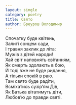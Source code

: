```yaml
---
layout: single
category: poetry
title: Свято
author: Бреурош Володимир
---
```


Спочатку буде квітень,  
Залиті сонцем сади,  
І травня заклик до літа:  
Мужів з дітей народи!  
Хай світ наповнять світанням,  
Як смерть здолають в бою,  
Й тоді вже не буде ридання,  
А тільки спокій в раю.  
Там свято буде радіти,  
Всміхатись сузір’ям Дів,  
Як Батька вітатимуть діти,  
Любов’ю до правди святі.  
